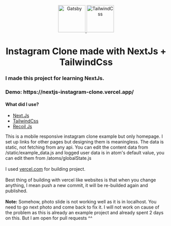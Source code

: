 <p align="center">
  <a href="https://www.nextjs.org">
    <img alt="Gatsby" src="https://seeklogo.com/images/N/next-js-logo-7929BCD36F-seeklogo.com.png" width="85" />
  </a>
  <a href="https://www.tailwindcss.com">
    <img alt="TailwindCss" src="https://seeklogo.com/images/T/tailwind-css-logo-5AD4175897-seeklogo.com.png" width="85" />
  </a>
</p>
<h1 align="center">
  Instagram Clone made with NextJs + TailwindCss
</h1>

<h3>I made this project for learning NextJs. </h3>
<h3>Demo: https://nextjs-instagram-clone.vercel.app/</h3>

<h4>What did I use?</h5>
<ul>
  <li> <a href="https://nextjs.org">Next.Js</a> </li>
  <li> <a href="https://www.tailwindcss.com">TailwindCss</a> </li>
  <li> <a href="https://recoiljs.org/">Recoil Js</a> </li>
</ul>

<p>
  This is a mobile responsive instagram clone example but only homepage. I set up links for other pages but designing them is meaningless. The data is static, not fetching from any api. You can edit the content data from /static/example_data.js and logged user data is in atom's default value, you can edit them from /atoms/globalState.js
  <br><br>
  I used <a href="https://vercel.com/">vercel.com</a> for building project.
  <br><br>
  Best thing of building with vercel like websites is that when you change anything, I mean push a new commit, it will be re-builded again and published. 
  <br><br>
  <b>Note:</b> Somehow, photo slide is not working well as it is in localhost. You need to go next photo and come back to fix it. I will not work on cause of the problem as this is already an example project and already spent 2 days on this. But I am open for pull requests ^^
</p>
